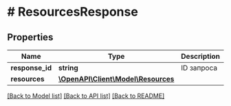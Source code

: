# # ResourcesResponse

## Properties

Name | Type | Description | Notes
------------ | ------------- | ------------- | -------------
**response_id** | **string** | ID запроса | [optional]
**resources** | [**\OpenAPI\Client\Model\Resources**](Resources.md) |  |

[[Back to Model list]](../../README.md#models) [[Back to API list]](../../README.md#endpoints) [[Back to README]](../../README.md)
